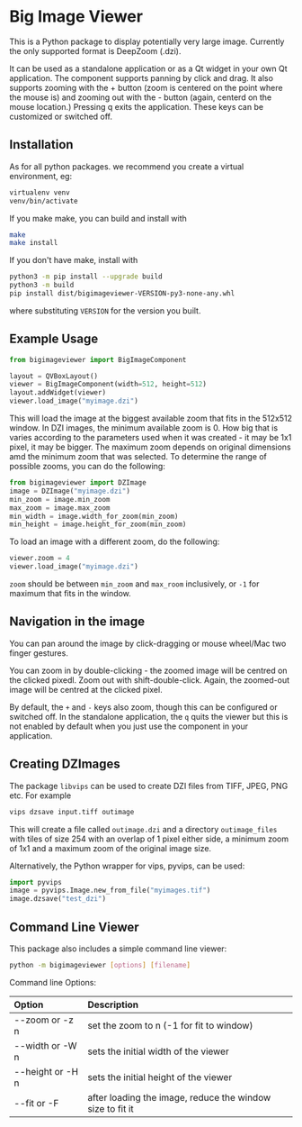 Big Image Viewer
================

This is a Python package to display potentially very large image.  Currently
the only supported format is DeepZoom (.dzi).

It can be used as a standalone application or as a Qt widget in your own
Qt application.  The component supports panning by click and drag.  It also
supports zooming with the + button (zoom is centered on the point where the
mouse is) and zooming out with the - button (again, centerd on the mouse
location.)  Pressing q exits the application.  These keys can be customized
or switched off.

Installation
------------

As for all python packages. we recommend you create a virtual environment, eg:

```bash
virtualenv venv
venv/bin/activate
```
If you make make, you can build and install with

```bash
make
make install
```

If you don't have make, install with

```bash
python3 -m pip install --upgrade build
python3 -m build
pip install dist/bigimageviewer-VERSION-py3-none-any.whl
```
where substituting `VERSION` for the version you built.

Example Usage
-------------

```python
from bigimageviewer import BigImageComponent

layout = QVBoxLayout()
viewer = BigImageComponent(width=512, height=512)
layout.addWidget(viewer)
viewer.load_image("myimage.dzi")
```

This will load the image at the biggest available zoom that fits in the 512x512
window.  In DZI images, the minimum available zoom is 0.  How big that is
varies according to the parameters used when it was created - it may be 1x1
pixel, it may be bigger.  The maximum zoom depends on original dimensions
amd the minimum zoom that was selected.  To determine the range of possible
zooms, you can do the following:

```python
from bigimageviewer import DZImage
image = DZImage("myimage.dzi")
min_zoom = image.min_zoom
max_zoom = image.max_zoom
min_width = image.width_for_zoom(min_zoom)
min_height = image.height_for_zoom(min_zoom)
```

To load an image with a different zoom, do the following:

```python
viewer.zoom = 4
viewer.load_image("myimage.dzi")
```

`zoom` should be between `min_zoom` and `max_room` inclusively, or `-1` for
maximum that fits in the window.

Navigation in the image
-----------------------

You can pan around the image by click-dragging or mouse wheel/Mac two finger
gestures.

You can zoom in by double-clicking - the zoomed image will be centred on the
clicked pixedl.  Zoom out with shift-double-click.  Again, the zoomed-out image
will be centred at the clicked pixel.

By default, the `+` and `-` keys also zoom, though this can be configured or
switched off.  In the standalone application, the `q` quits the viewer but
this is not enabled by default when you just use the component in your
application.

Creating DZImages
-----------------

The package `libvips` can be used to create DZI files from TIFF, JPEG, PNG
etc.  For example

```bash
vips dzsave input.tiff outimage
```

This will create a file called `outimage.dzi` and a directory `outimage_files`
with tiles of size 254 with an overlap of 1 pixel either side, a minimum zoom
of 1x1 and a maximum zoom of the original image size.

Alternatively, the Python wrapper for vips, pyvips, can be used:

```python
import pyvips
image = pyvips.Image.new_from_file("myimages.tif")
image.dzsave("test_dzi")
```

Command Line Viewer
-------------------

This package also includes a simple command line viewer:

```bash
python -m bigimageviewer [options] [filename]
```

Command line Options:

|Option           |Description                                               |  
|:----------------|:---------------------------------------------------------|
|--zoom or -z n   | set the zoom to n (-1 for fit to window)                 |
|--width or -W n  | sets the initial width of the viewer                     |
|--height or -H n | sets the initial height of the viewer                    |
|--fit or -F      | after loading the image, reduce the window size to fit it|

